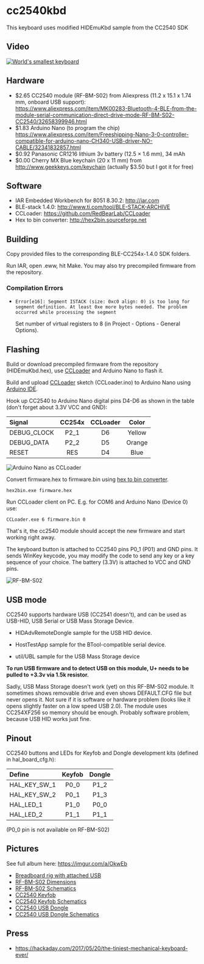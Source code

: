 # cc2540kbd

This keyboard uses modified HIDEmuKbd sample from the CC2540 SDK

## Video

[![World's smallest keyboard](http://img.youtube.com/vi/zbrPOiaEOTg/0.jpg)](https://www.youtube.com/watch?v=zbrPOiaEOTg)

## Hardware

* $2.65 CC2540 module (RF-BM-S02) from Aliexpress (11.2 x 15.1 x 1.74 mm, onboard USB support): https://www.aliexpress.com/item/MK00283-Bluetooth-4-BLE-from-the-module-serial-communication-direct-drive-mode-RF-BM-S02-CC2540/32658399946.html
* $1.83 Arduino Nano (to program the chip) https://www.aliexpress.com/item/Freeshipping-Nano-3-0-controller-compatible-for-arduino-nano-CH340-USB-driver-NO-CABLE/32341832857.html
* $0.92 Panasonic CR1216 lithium 3v battery (12.5 × 1.6 mm), 34 mAh
* $0.00 Cherry MX Blue keychain (20 x 11 mm) from http://www.geekkeys.com/keychain (actually $3.50 but I got it for free)

## Software

* IAR Embedded Workbench for 8051 8.30.2: http://iar.com
* BLE-stack 1.4.0: http://www.ti.com/tool/BLE-STACK-ARCHIVE
* CCLoader: https://github.com/RedBearLab/CCLoader
* Hex to bin converter: http://hex2bin.sourceforge.net


## Building

Copy provided files to the corresponding BLE-CC254x-1.4.0 SDK folders.

Run IAR, open .eww, hit Make. You may also try precompiled firmware from the repository.


### Compilation Errors

* `Error[e16]: Segment ISTACK (size: 0xc0 align: 0) is too long for segment definition. At least 0xe more bytes needed. The problem occurred while processing the segment`

	Set number of virtual registers to 8 (in Project - Options - General Options).

## Flashing

Build or download precompiled firmware from the repository (HIDEmuKbd.hex), use [CCLoader](https://github.com/RedBearLab/CCLoader) and Arduino Nano to flash it.

Build and upload [CCLoader](https://github.com/RedBearLab/CCLoader) sketch (CCLoader.ino) to Arduino Nano using [Arduino IDE](https://www.arduino.cc/en/Main/Software).

Hook up CC2540 to Arduino Nano digital pins D4-D6 as shown in the table (don't forget about 3.3V VCC and GND):

| Signal      | CC254x | CCLoader | Color  |
|:------------|:------:|:--------:|:------:|
| DEBUG_CLOCK | P2_1   | D6       | Yellow |
| DEBUG_DATA  | P2_2   | D5       | Orange |
| RESET       | RES    | D4       | Blue   |

![Arduino Nano as CCLoader](https://i.imgur.com/XSxdeJP.jpg)

Convert firmware.hex to firmware.bin using [hex to bin converter](http://hex2bin.sourceforge.net).

`hex2bin.exe firmware.hex`

Run CCLoader client on PC. E.g. for COM6 and Arduino Nano (Device 0) use:

`CCLoader.exe 6 firmware.bin 0`

That's it, the cc2540 module should accept the new firmware and start working right away.

The keyboard button is attached to CC2540 pins P0_1 (P01) and GND pins.
It sends WinKey keycode, you may modify the code to send any key or a key sequence of your choice.
The battery (3.3V) is attached to VCC and GND pins.

![RF-BM-S02](https://i.imgur.com/Ch9nKii.jpg)

## USB mode

CC2540 supports hardware USB (CC2541 doesn't), and can be used as USB-HID, USB Serial or USB Mass Storage Device.

* HIDAdvRemoteDongle sample for the USB HID device.

* HostTestApp sample for the BTool-compatible serial device.

* util/UBL sample for the USB Mass Storage device

**To run USB firmware and to detect USB on this module, U+ needs to be pulled to +3.3v via 1.5k resistor.**

Sadly, USB Mass Storage doesn't work (yet) on this RF-BM-S02 module. It sometimes shows removable drive and even shows DEFAULT.CFG file but never opens it.
Not sure if it is software or hardware problem (looks like it opens slightly faster on a low speed USB 2.0).
The module uses CC254XF256 so memory should be enough. Probably software problem, because USB HID works just fine.

## Pinout

CC2540 buttons and LEDs for Keyfob and Dongle development kits (defined in hal_board_cfg.h):

|Define      |Keyfob|Dongle|
|:-----------|:----:|:----:|
|HAL_KEY_SW_1| P0_0 | P1_2 |
|HAL_KEY_SW_2| P0_1 | P1_3 |
|HAL_LED_1   | P1_0 | P0_0 |
|HAL_LED_2   | P1_1 | P1_1 |

(P0_0 pin is not available on RF-BM-S02)

## Pictures

See full album here: https://imgur.com/a/OkwEb

* [Breadboard rig with attached USB](https://i.imgur.com/QiG9ynf.jpg)
* [RF-BM-S02 Dimensions](https://i.imgur.com/xMdFiLr.jpg)
* [RF-BM-S02 Schematics](https://i.imgur.com/32HPXkZ.png)
* [CC2540 Keyfob](https://i.imgur.com/HDq4U84.png)
* [CC2540 Keyfob Schematics](https://i.imgur.com/9v7YdYh.png)
* [CC2540 USB Dongle](https://i.imgur.com/7rDH41f.jpg)
* [CC2540 USB Dongle Schematics](https://i.imgur.com/jvcRAQe.png)

## Press

* https://hackaday.com/2017/05/20/the-tiniest-mechanical-keyboard-ever/

